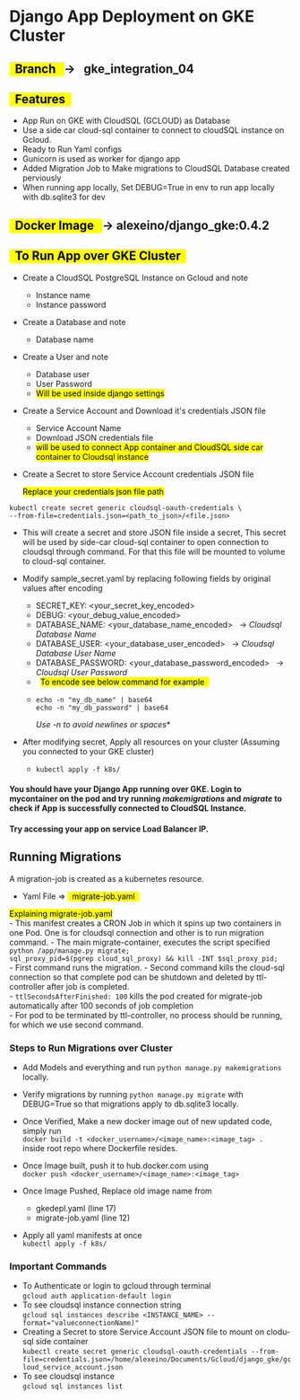 # Django App Deployment on GKE Cluster

<mark> &nbsp; Branch &nbsp; </mark> &rarr; &nbsp; **gke_integration_04**
-   

<mark> &nbsp; Features &nbsp; </mark> 
-
-   App Run on GKE with CloudSQL (GCLOUD) as Database
-   Use a side car cloud-sql container to connect to cloudSQL instance on Gcloud.
-   Ready to Run Yaml configs
-   Gunicorn is used as worker for django app
-   Added Migration Job to Make migrations to CloudSQL Database created perviously
-   When running app locally, Set DEBUG=True in env to run app locally with db.sqlite3 for dev

<mark> &nbsp; Docker Image &nbsp; </mark> &rarr; alexeino/django_gke:0.4.2
-

<mark> &nbsp; To Run App over GKE Cluster &nbsp; </mark>
-
*   Create a CloudSQL PostgreSQL Instance on Gcloud and note 
    -   Instance name
    -   Instance password
*   Create a Database and note
    -   Database name
*   Create a User and note
    -   Database user
    -   User Password
    -   <mark> Will be used inside django settings </mark>
*   Create a Service Account and Download it's credentials JSON file
    -   Service Account Name
    -   Download JSON credentials file
    -   <mark> will be used to connect App container and CloudSQL side car container to Cloudsql instance

*   Create a Secret to store Service Account credentials JSON file 

    <mark> Replace your credentials json file path </mark>
```
kubectl create secret generic cloudsql-oauth-credentials \
--from-file=credentials.json=<path_to_json>/<file.json>
```
-    This will create a secret and store JSON file inside a secret, This secret will be used by side-car cloud-sql container to open connection to cloudsql through command. For that this file will be mounted to volume to cloud-sql container.

*   Modify sample_secret.yaml by replacing following fields by original values after encoding
    -   SECRET_KEY: <your_secret_key_encoded>
    -   DEBUG: <your_debug_value_encoded>
    -   DATABASE_NAME: <your_database_name_encoded> &nbsp; &rarr; *Cloudsql Database Name*
    -   DATABASE_USER: <your_database_user_encoded> &nbsp; &rarr; *Cloudsql Database User Name*
    -   DATABASE_PASSWORD: <your_database_password_encoded> &nbsp; &rarr; *Cloudsql User Password*
    -   &nbsp; <mark> To encode see below command for example &nbsp;</mark>
    -   ```
        echo -n "my_db_name" | base64
        echo -n "my_db_password" | base64
        ```
        *Use -n to avoid newlines or spaces**

* After modifying secret, Apply all resources on your cluster (Assuming you connected to your GKE cluster)
    -   ```kubectl apply -f k8s/```

#### You should have your Django App running over GKE. Login to mycontainer on the pod and try running *makemigrations* and *migrate* to check if App is successfully connected to CloudSQL Instance.
#### Try accessing your app on service Load Balancer IP.

## Running Migrations 
A migration-job is created as a kubernetes resource.
-   Yaml File => <mark>&nbsp; migrate-job.yaml &nbsp; </mark>  
  
<mark> Explaining migrate-job.yaml </mark>  
    -   This manifest creates a CRON Job in which it spins up two containers in one Pod. One is for cloudsql connection and other is to run migration command.
    -   The main migrate-container, executes the script specified  
    ```python /app/manage.py migrate;  
    ```  
    ```sql_proxy_pid=$(pgrep cloud_sql_proxy) && kill -INT $sql_proxy_pid;
    ```  
    -   First command runs the migration.
    -   Second command kills the cloud-sql connection so that complete pod can be shutdown and deleted by ttl-controller after job is completed.  
    -   ```ttlSecondsAfterFinished: 100``` kills the pod created for migrate-job automatically after 100 seconds of job completion  
    -   For pod to be terminated by ttl-controller, no process should be running, for which we use second command.
    
    
### Steps to Run Migrations over Cluster
-   Add Models and everything and run ```python manage.py makemigrations``` locally.
-   Verify migrations by running ```python manage.py migrate``` with DEBUG=True so that migrations apply to db.sqlite3 locally.
-   Once Verified, Make a new docker image out of new updated code, simply run  
    ```docker build -t <docker_username>/<image_name>:<image_tag> .```  
    inside root repo where Dockerfile resides.
-   Once Image built, push it to hub.docker.com using  
    ```docker push <docker_username>/<image_name>:<image_tag>```
-   Once Image Pushed, Replace old image name from  
    -   gkedepl.yaml (line 17)
    -   migrate-job.yaml (line 12)

-   Apply all yaml manifests at once  
    ```kubectl apply -f k8s/```



### Important Commands
-   To Authenticate or login to gcloud through terminal  
    ```gcloud auth application-default login```
-   To see cloudsql instance connection string  
    ```gcloud sql instances describe <INSTANCE_NAME> --format="valueconnectionName)"```
-   Creating a Secret to store Service Account JSON file to mount on clodu-sql side container  
    ```kubectl create secret generic cloudsql-oauth-credentials --from-file=credentials.json=/home/alexeino/Documents/Gcloud/django_gke/gcloud_service_account.json```
-   To see cloudsql instance  
    ```gcloud sql instances list```